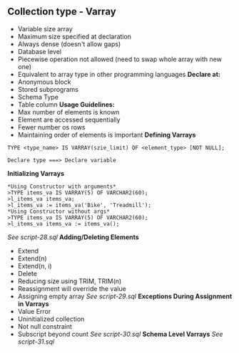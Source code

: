 ## Collection type - Varray
- Variable size array 
- Maximum size specified at declaration
- Always dense (doesn't allow gaps)
- Database level
- Piecewise operation not allowed (need to swap whole array with new one)
- Equivalent to array type in other programming languages
**Declare at:**
- Anonymous block
- Stored subprograms
- Schema Type
- Table column
**Usage Guidelines:**
- Max number of elements is known
- Element are accessed sequentially
- Fewer number os rows
- Maintaining order of elements is important
**Defining Varrays**
```
TYPE <type_name> IS VARRAY(szie_limit) OF <element_type> [NOT NULL];

Declare type ===> Declare variable
```
**Initializing Varrays**
```
*Using Constructor with arguments*
>TYPE items_va IS VARRAY(5) OF VARCHAR2(60);
>l_items_va items_va;
>l_items_va := items_va('Bike', 'Treadmill');
*Using Constructor without args*
>TYPE items_va IS VARRAY(5) OF VARCHAR2(60);
>l_items_va items_va := items_va();
```
*See script-28.sql*
**Adding/Deleting Elements**
- Extend
- Extend(n)
- Extend(n, i)
- Delete
- Reducing size using TRIM, TRIM(n)
- Reassignment will override the value
- Assigning empty array
*See script-29.sql*
**Exceptions During Assignment in Varrays**
- Value Error
- Uninitialized collection
- Not null constraint
- Subscript beyond count
*See script-30.sql*
**Schema Level Varrays**
*See script-31.sql*
